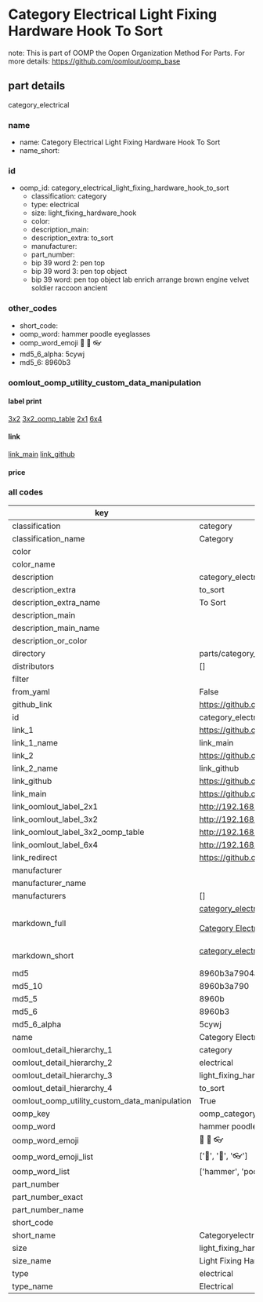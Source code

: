 # Category Electrical Light Fixing Hardware Hook To Sort  

note: This is part of OOMP the Oopen Organization Method For Parts. For more details: https://github.com/oomlout/oomp_base

##  part details
  



category_electrical



### name
* name: Category Electrical Light Fixing Hardware Hook To Sort
* name_short: 
### id
* oomp_id: category_electrical_light_fixing_hardware_hook_to_sort
  * classification: category
  * type: electrical
  * size: light_fixing_hardware_hook
  * color: 
  * description_main: 
  * description_extra: to_sort
  * manufacturer: 
  * part_number: 
  * bip 39 word 2: pen top
  * bip 39 word 3: pen top object
  * bip 39 word: pen top object lab enrich arrange brown engine velvet soldier raccoon ancient

### other_codes
* short_code: 
* oomp_word: hammer poodle eyeglasses
* oomp_word_emoji :hammer: :poodle: :eyeglasses:
* md5_6_alpha: 5cywj
* md5_6: 8960b3






### oomlout_oomp_utility_custom_data_manipulation
#### label print
[3x2](http://192.168.1.245:1112/?label=oomp%205cywj)
[3x2_oomp_table](http://192.168.1.108:1112/?label=oomp%205cywj)
[2x1](http://192.168.1.242:1112/?label=oomp%205cywj)
[6x4](http://192.168.1.55:1112/?label=oomp%205cywj)    

#### link

[link_main](https://github.com/oomlout/oomlout_oomp_version_1_messy/tree/main/parts/category_electrical_light_fixing_hardware_hook_to_sort) [link_github](https://github.com/oomlout/oomlout_oomp_version_1_messy/tree/main/parts/category_electrical_light_fixing_hardware_hook_to_sort)                             

#### price







### all codes 
| key | value |  
| --- | --- |  
| classification | category |  
| classification_name | Category |  
| color |  |  
| color_name |  |  
| description | category_electrical |  
| description_extra | to_sort |  
| description_extra_name | To Sort |  
| description_main |  |  
| description_main_name |  |  
| description_or_color |   |  
| directory | parts/category_electrical_light_fixing_hardware_hook_to_sort |  
| distributors | [] |  
| filter |  |  
| from_yaml | False |  
| github_link | https://github.com/oomlout/oomlout_oomp_part_src/tree/main/parts/category_electrical_light_fixing_hardware_hook_to_sort |  
| id | category_electrical_light_fixing_hardware_hook_to_sort |  
| link_1 | https://github.com/oomlout/oomlout_oomp_version_1_messy/tree/main/parts/category_electrical_light_fixing_hardware_hook_to_sort |  
| link_1_name | link_main |  
| link_2 | https://github.com/oomlout/oomlout_oomp_version_1_messy/tree/main/parts/category_electrical_light_fixing_hardware_hook_to_sort |  
| link_2_name | link_github |  
| link_github | https://github.com/oomlout/oomlout_oomp_version_1_messy/tree/main/parts/category_electrical_light_fixing_hardware_hook_to_sort |  
| link_main | https://github.com/oomlout/oomlout_oomp_version_1_messy/tree/main/parts/category_electrical_light_fixing_hardware_hook_to_sort |  
| link_oomlout_label_2x1 | http://192.168.1.242:1112/?label=oomp%205cywj |  
| link_oomlout_label_3x2 | http://192.168.1.245:1112/?label=oomp%205cywj |  
| link_oomlout_label_3x2_oomp_table | http://192.168.1.108:1112/?label=oomp%205cywj |  
| link_oomlout_label_6x4 | http://192.168.1.55:1112/?label=oomp%205cywj |  
| link_redirect | https://github.com/oomlout/oomlout_oomp_version_1_messy/tree/main/parts/category_electrical_light_fixing_hardware_hook_to_sort |  
| manufacturer |  |  
| manufacturer_name |  |  
| manufacturers | [] |  
| markdown_full | [category_electrical_light_fixing_hardware_hook_to_sort](none)<br>[](none)<br>[Category Electrical Light Fixing Hardware Hook To Sort](none)<br><br> |  
| markdown_short | [category_electrical_light_fixing_hardware_hook_to_sort](none)<br><br> |  
| md5 | 8960b3a7904a63a0312587c130393d13 |  
| md5_10 | 8960b3a790 |  
| md5_5 | 8960b |  
| md5_6 | 8960b3 |  
| md5_6_alpha | 5cywj |  
| name | Category Electrical Light Fixing Hardware Hook To Sort |  
| oomlout_detail_hierarchy_1 | category |  
| oomlout_detail_hierarchy_2 | electrical |  
| oomlout_detail_hierarchy_3 | light_fixing_hardware_hook |  
| oomlout_detail_hierarchy_4 | to_sort |  
| oomlout_oomp_utility_custom_data_manipulation | True |  
| oomp_key | oomp_category_electrical_light_fixing_hardware_hook_to_sort |  
| oomp_word | hammer poodle eyeglasses |  
| oomp_word_emoji | :hammer: :poodle: :eyeglasses: |  
| oomp_word_emoji_list | [':hammer:', ':poodle:', ':eyeglasses:'] |  
| oomp_word_list | ['hammer', 'poodle', 'eyeglasses'] |  
| part_number |  |  
| part_number_exact |  |  
| part_number_name |  |  
| short_code |  |  
| short_name | Categoryelectrical |  
| size | light_fixing_hardware_hook |  
| size_name | Light Fixing Hardware Hook |  
| type | electrical |  
| type_name | Electrical |  
